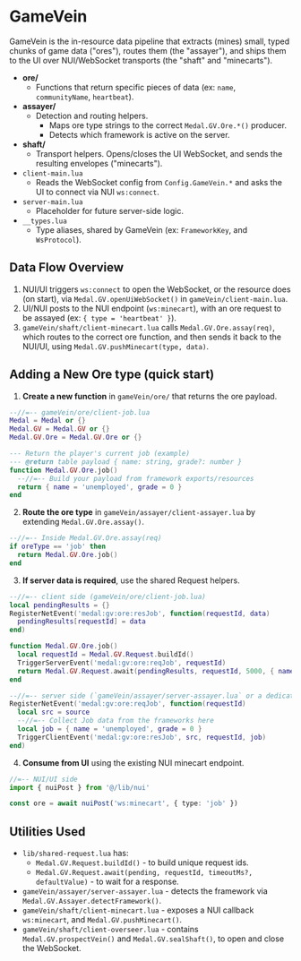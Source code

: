 # GameVein

GameVein is the in-resource data pipeline that extracts (mines) small, typed chunks of game data ("ores"), routes them (the "assayer"), and ships them to the UI over NUI/WebSocket transports (the "shaft" and "minecarts").

- __ore/__
  - Functions that return specific pieces of data (ex: `name`, `communityName`, `heartbeat`).
- __assayer/__
  - Detection and routing helpers. 
    - Maps ore type strings to the correct `Medal.GV.Ore.*()` producer.
    - Detects which framework is active on the server.
- __shaft/__
  - Transport helpers. Opens/closes the UI WebSocket, and sends the resulting envelopes ("minecarts").
- `client-main.lua`
  - Reads the WebSocket config from `Config.GameVein.*` and asks the UI to connect via NUI `ws:connect`.
- `server-main.lua`
  - Placeholder for future server-side logic.
- `__types.lua`
  - Type aliases, shared by GameVein (ex: `FrameworkKey`, and `WsProtocol`).

## Data Flow Overview

1) NUI/UI triggers `ws:connect` to open the WebSocket, or the resource does (on start), via `Medal.GV.openUiWebSocket()` in `gameVein/client-main.lua`.
2) UI/NUI posts to the NUI endpoint (`ws:minecart`), with an ore request to be assayed (ex: `{ type = 'heartbeat' }`).
3) `gameVein/shaft/client-minecart.lua` calls `Medal.GV.Ore.assay(req)`, which routes to the correct ore function, and then sends it back to the NUI/UI, using `Medal.GV.pushMinecart(type, data)`.

## Adding a New Ore type (quick start)

1) __Create a new function__ in `gameVein/ore/` that returns the ore payload.

```lua
--//=-- gameVein/ore/client-job.lua
Medal = Medal or {}
Medal.GV = Medal.GV or {}
Medal.GV.Ore = Medal.GV.Ore or {}

--- Return the player's current job (example)
--- @return table payload { name: string, grade?: number }
function Medal.GV.Ore.job()
  --//=-- Build your payload from framework exports/resources
  return { name = 'unemployed', grade = 0 }
end
```

2) __Route the ore type__ in `gameVein/assayer/client-assayer.lua` by extending `Medal.GV.Ore.assay()`.

```lua
--//=-- Inside Medal.GV.Ore.assay(req)
if oreType == 'job' then
  return Medal.GV.Ore.job()
end
```

3) __If server data is required__, use the shared Request helpers.

```lua
--//=-- client side (gameVein/ore/client-job.lua)
local pendingResults = {}
RegisterNetEvent('medal:gv:ore:resJob', function(requestId, data)
  pendingResults[requestId] = data
end)

function Medal.GV.Ore.job()
  local requestId = Medal.GV.Request.buildId()
  TriggerServerEvent('medal:gv:ore:reqJob', requestId)
  return Medal.GV.Request.await(pendingResults, requestId, 5000, { name = 'unknown' })
end
```

```lua
--//=-- server side (`gameVein/assayer/server-assayer.lua` or a dedicated server file)
RegisterNetEvent('medal:gv:ore:reqJob', function(requestId)
  local src = source
  --//=-- Collect Job data from the frameworks here
  local job = { name = 'unemployed', grade = 0 }
  TriggerClientEvent('medal:gv:ore:resJob', src, requestId, job)
end)
```

4) __Consume from UI__ using the existing NUI minecart endpoint.

```ts
//=-- NUI/UI side
import { nuiPost } from '@/lib/nui'

const ore = await nuiPost('ws:minecart', { type: 'job' })
```

## Utilities Used

- `lib/shared-request.lua` has:
  - `Medal.GV.Request.buildId()` - to build unique request ids.
  - `Medal.GV.Request.await(pending, requestId, timeoutMs?, defaultValue)` - to wait for a response.
- `gameVein/assayer/server-assayer.lua` - detects the framework via `Medal.GV.Assayer.detectFramework()`.
- `gameVein/shaft/client-minecart.lua` - exposes a NUI callback `ws:minecart`, and `Medal.GV.pushMinecart()`.
- `gameVein/shaft/client-overseer.lua` - contains `Medal.GV.prospectVein()` and `Medal.GV.sealShaft()`, to open and close the WebSocket.

